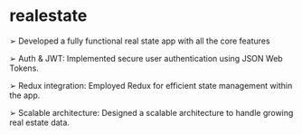 # realestate

➢ Developed a fully functional real state app with all the core features

➢ Auth & JWT: Implemented secure user authentication using JSON Web Tokens.

➢ Redux integration: Employed Redux for efficient state management within the app.

➢ Scalable architecture: Designed a scalable architecture to handle growing real estate data.
